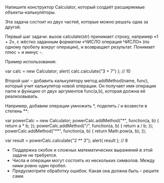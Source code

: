 Напишите конструктор Calculator, который создаёт расширяемые объекты-калькуляторы.

Эта задача состоит из двух частей, которые можно решать одна за другой.

Первый шаг задачи: вызов calculate(str) принимает строку, например «1 + 2», с жёстко заданным форматом «ЧИСЛО операция ЧИСЛО» (по одному пробелу вокруг операции), и возвращает результат. Понимает плюс + и минус -.

Пример использования:

var calc = new Calculator;
alert( calc.calculate("3 + 7") ); // 10



Второй шаг – добавить калькулятору метод addMethod(name, func), который учит калькулятор новой операции. Он получает имя операции name и функцию от двух аргументов func(a,b), которая должна её реализовывать.

Например, добавим операции умножить *, поделить / и возвести в степень **:

var powerCalc = new Calculator;
powerCalc.addMethod("*", function(a, b) {
  return a * b;
});
powerCalc.addMethod("/", function(a, b) {
  return a / b;
});
powerCalc.addMethod("**", function(a, b) {
  return Math.pow(a, b);
});

var result = powerCalc.calculate("2 ** 3");
alert( result ); // 8


- Поддержка скобок и сложных математических выражений в этой задаче не требуется.
- Числа и операции могут состоять из нескольких символов. Между ними ровно один пробел.
- Предусмотрите обработку ошибок. Какая она должна быть – решите сами.
